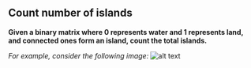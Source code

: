## Count number of islands ##

**Given a binary matrix where 0 represents water and 1 represents land, and connected ones form an island, count the total islands.**

*For example, consider the following image:*
![alt text](https:https://www.techiedelight.com/wp-content/uploads/Number-of-islands-2.png)
